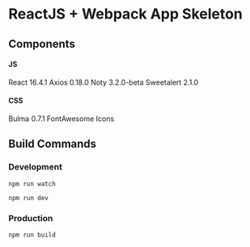 # ReactJS + Webpack App Skeleton


## Components

#### JS
React 16.4.1
Axios 0.18.0
Noty 3.2.0-beta
Sweetalert 2.1.0

#### CSS
Bulma 0.7.1
FontAwesome Icons



## Build Commands

### Development
`npm run watch`

`npm run dev`


### Production
`npm run build`

